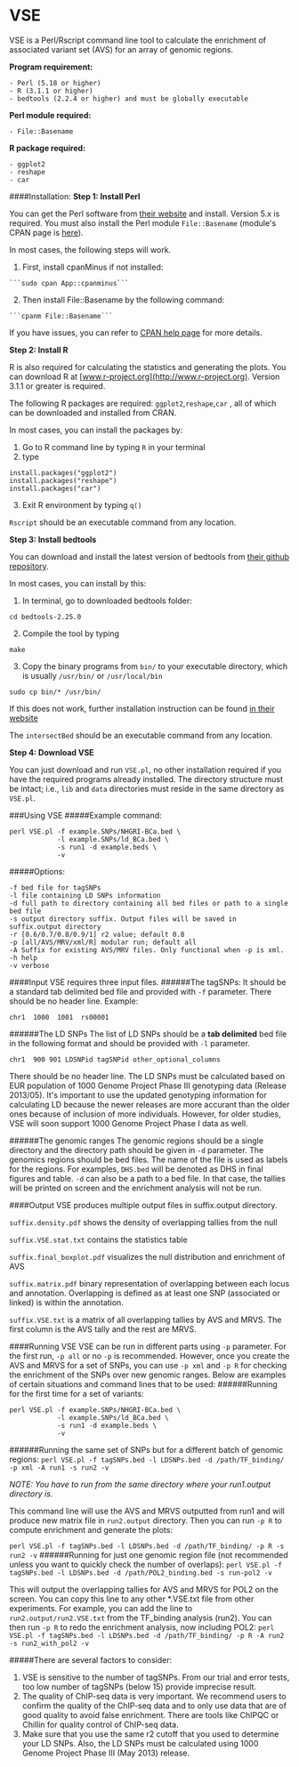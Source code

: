 # VSE
VSE is a Perl/Rscript command line tool to calculate the enrichment of associated variant set (AVS) for an array of genomic regions.

**Program requirement:**
```
- Perl (5.18 or higher)
- R (3.1.1 or higher)
- bedtools (2.2.4 or higher) and must be globally executable
```
**Perl module required:**
```
- File::Basename
```
**R package required:**
```
- ggplot2
- reshape
- car
```
####Installation:
**Step 1: Install Perl**

  You can get the Perl software from [their website](https://www.perl.org/get.html) and install. Version 5.x is required.
  You must also install the Perl module ```File::Basename``` (module's CPAN page is [here]( http://search.cpan.org/~nwclark/perl-5.8.6/lib/File/Basename.pm)).

  In most cases, the following steps will work.
  
  1. First, install cpanMinus if not installed:

    ```sudo cpan App::cpanminus```

  2. Then install File::Basename by the following command:

    ```cpanm File::Basename```

  If you have issues, you can refer to [CPAN help page](http://www.cpan.org/modules/INSTALL.html) for more details.

**Step 2: Install R**

R is also required for calculating the statistics and generating the plots. You can download R at [www.r-project.org](http://www.r-project.org). Version 3.1.1 or greater is required.

The following R packages are required: ```ggplot2```,```reshape```,```car``` , all of which can be downloaded and installed from CRAN.

In most cases, you can install the packages by:

1. Go to R command line by typing ```R``` in your terminal
2. type

  ```
  install.packages("ggplot2")  
  install.packages("reshape")  
  install.packages("car")
  ```

3. Exit R environment by typing ```q()```

```Rscript``` should be an executable command from any location.

**Step 3: Install bedtools**

You can download and install the latest version of bedtools from [their github repository](https://github.com/arq5x/bedtools2). 

In most cases, you can install by this:

1. In terminal, go to downloaded bedtools folder:

  ```
  cd bedtools-2.25.0
  ```

2. Compile the tool by typing

  ```
  make
  ```

3. Copy the binary programs from ```bin/``` to your executable directory, which is usually ```/usr/bin/``` or ```/usr/local/bin```

  ```
  sudo cp bin/* /usr/bin/
  ```

If this does not work, further installation instruction can be found  [in their website](http://bedtools.readthedocs.org/en/latest/content/installation.html)

The ```intersectBed``` should be an executable command from any location.

**Step 4: Download VSE**

You can just download and run ```VSE.pl```, no other installation required if you have the required programs already installed. The directory structure must be intact; i.e., ```lib``` and ```data``` directories must reside in the same directory as ```VSE.pl```.


###Using VSE
#####Example command:
```
perl VSE.pl -f example.SNPs/NHGRI-BCa.bed \
            -l example.SNPs/ld_BCa.bed \
            -s run1 -d example.beds \
            -v
```

#####Options:
```
-f bed file for tagSNPs
-l file containing LD SNPs information
-d full path to directory containing all bed files or path to a single bed file
-s output directory suffix. Output files will be saved in suffix.output directory
-r [0.6/0.7/0.8/0.9/1] r2 value; default 0.8
-p [all/AVS/MRV/xml/R] modular run; default all
-A Suffix for existing AVS/MRV files. Only functional when -p is xml.
-h help
-v verbose
```
####Input
VSE requires three input files.
######The tagSNPs:
It should be a standard tab delimited bed file and provided with ```-f``` parameter. There should be no header line.
Example:
```
chr1  1000  1001  rs00001
```
######The LD SNPs
The list of LD SNPs should be a **tab delimited** bed file in the following format and should be provided with ```-l``` parameter. 
```
chr1  900 901 LDSNPid tagSNPid other_optional_columns
```
There should be no header line. The LD SNPs must be calculated based on EUR population of 1000 Genome Project Phase III genotyping data (Release 2013/05). It's important to use the updated genotyping information for calculating LD because the newer releases are more accurant than the older ones because of inclusion of more individuals. However, for older studies, VSE will soon support 1000 Genome Project Phase I data as well.

######The genomic ranges
The genomic regions should be a single directory and the directory path should be given in ```-d``` parameter. The genomics regions should be bed files. The name of the file is used as labels for the regions. For examples, ```DHS.bed``` will be denoted as DHS in final figures and table.
```-d``` can also be a path to a bed file. In that case, the tallies will be printed on screen and the enrichment analysis will not be run.

####Output
VSE produces multiple output files in suffix.output directory.

```suffix.density.pdf``` shows the density of overlapping tallies from the null

```suffix.VSE.stat.txt``` contains the statistics table

```suffix.final_boxplot.pdf``` visualizes the null distribution and enrichment of AVS

```suffix.matrix.pdf``` binary representation of overlapping between each locus and annotation. Overlapping is defined as at least one SNP (associated or linked) is within the annotation.

```suffix.VSE.txt``` is a matrix of all overlapping tallies by AVS and MRVS. The first column is the AVS tally and the rest are MRVS.

####Running VSE
VSE can be run in different parts using ```-p``` parameter. For the first run, ```-p all``` or no ```-p``` is recommended. However, once you create the AVS and MRVS for a set of SNPs, you can use ```-p xml``` and ```-p R``` for checking the enrichment of the SNPs over new genomic ranges. Below are examples of certain situations and command lines that to be used:
######Running for the first time for a set of variants:
```
perl VSE.pl -f example.SNPs/NHGRI-BCa.bed \
            -l example.SNPs/ld_BCa.bed \
            -s run1 -d example.beds \
            -v
```

######Running the same set of SNPs but for a different batch of genomic regions:
```perl VSE.pl -f tagSNPs.bed -l LDSNPs.bed -d /path/TF_binding/ -p xml -A run1 -s run2 -v```

*NOTE: You have to run from the same directory where your run1.output directory is.*

This command line will use the AVS and MRVS outputted from run1 and will produce new matrix file in ```run2.output``` directory. Then you can run ```-p R``` to compute enrichment and generate the plots:

```perl VSE.pl -f tagSNPs.bed -l LDSNPs.bed -d /path/TF_binding/ -p R -s run2 -v```
######Running for just one genomic region file (not recommended unless you want to quickly check the number of overlaps):
```perl VSE.pl -f tagSNPs.bed -l LDSNPs.bed -d /path/POL2_binding.bed -s run-pol2 -v```

This will output the overlapping tallies for AVS and MRVS for POL2 on the screen. You can copy this line to any other *.VSE.txt file from other experiments. For example, you can add the line to ```run2.output/run2.VSE.txt``` from the TF_binding analysis (run2). You can then run ```-p R``` to redo the enrichment analysis, now including POL2: ```perl VSE.pl -f tagSNPs.bed -l LDSNPs.bed -d /path/TF_binding/ -p R -A run2 -s run2_with_pol2 -v```

#####There are several factors to consider:
1. VSE is sensitive to the number of tagSNPs. From our trial and error tests, too low number of tagSNPs (below 15) provide imprecise result.
2. The quality of ChIP-seq data is very important. We recommend users to confirm the quality of the ChIP-seq data and to only use data that are of good quality to avoid false enrichment. There are tools like ChIPQC or Chillin for quality control of ChIP-seq data.
3. Make sure that you use the same r2 cutoff that you used to determine your LD SNPs. Also, the LD SNPs must be calculated using 1000 Genome Project Phase III (May 2013) release.
